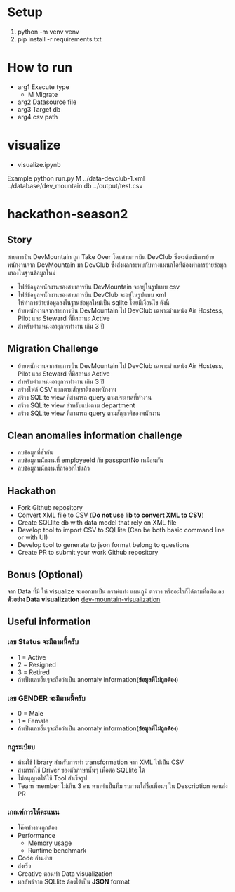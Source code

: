 # Setup
1. python -m venv venv
2. pip install -r requirements.txt

# How to run
- arg1 Execute type
  - M Migrate
- arg2 Datasource file
- arg3 Target db
- arg4 csv path

# visualize
- visualize.ipynb

Example
python run.py M ../data-devclub-1.xml ../database/dev_mountain.db ../output/test.csv

# hackathon-season2
## Story
สายการบิน DevMountain ถูก Take Over โดยสายการบิน DevClub ซึ่งจะต้องมีการย้ายพนักงานจาก DevMountain มา DevClub ซึ่งส่งผลกระทบกับทางแผนกไอทีต้องทำการย้ายข้อมูลมาลงในฐานข้อมูลใหม่ 
- ไฟล์ข้อมูลพนักงานของสายการบิน DevMountain จะอยู่ในรูปแบบ csv
- ไฟล์ข้อมูลพนักงานของสายการบิน DevClub จะอยู่ในรูปแบบ xml  
ให้ทำการย้ายข้อมูลลงในฐานข้อมูลใหม่เป็น sqlite โดยมีเงื่อนไข ดังนี้
- ย้ายพนักงานจากสายการบิน DevMountain ไป DevClub เฉพาะตำแหน่ง Air Hostess, Pilot และ Steward ที่มีสถานะ Active 
- สำหรับตำแหน่งอายุการทำงาน เกิน 3 ปี


## Migration Challenge 
- ย้ายพนักงานจากสายการบิน DevMountain ไป DevClub เฉพาะตำแหน่ง Air Hostess, Pilot และ Steward ที่มีสถานะ Active 
- สำหรับตำแหน่งอายุการทำงาน เกิน 3 ปี
- สร้างไฟล์ CSV แยกตามสัญชาติของพนักงาน
- สร้าง SQLite view ที่สามารถ query ตามประเทศที่ทำงาน
- สร้าง SQLite view สำหรับแบ่งตาม department
- สร้าง SQLite view ที่สามารถ query ตามสัญชาติของพนักงาน

## Clean anomalies information challenge
- ลบข้อมูลที่ซ้ำกัน
- ลบข้อมูลพนักงานที่ employeeId กับ passportNo เหมือนกัน
- ลบข้อมูลพนักงานที่ลาออกไปแล้ว

## Hackathon
- Fork Github repository
- Convert XML file to CSV (**Do not use lib to convert XML to CSV**)
- Create SQLlite db with data model that rely on XML file
- Develop tool to import CSV to SQLlite (Can be both basic command line or with UI)
- Develop tool to generate to json format belong to questions
- Create PR to submit your work Github repository

## Bonus (Optional)
จาก Data ที่มี ให้ visualize จะออกมาเป็น กราฟแท่ง แผนภูมิ ตาราง หรืออะไรก็ได้ตามที่ถนัดเลย
**ตัวอย่าง Data visualization**
[dev-mountain-visualization](https://dev-moutain-dataviz.netlify.app/)

## Useful information

### เลข Status จะมีตามนี้ครับ
- 1 = Active
- 2 = Resigned
- 3 = Retired
- ถ้าเป็นเลขอื่นๆจะถือว่าเป็น anomaly information(**ข้อมูลที่ไม่ถูกต้อง**)

### เลข GENDER จะมีตามนี้ครับ
- 0 = Male
- 1 = Female
- ถ้าเป็นเลขอื่นๆจะถือว่าเป็น anomaly information(**ข้อมูลที่ไม่ถูกต้อง**)

### กฎระเบียบ

- ห้ามใช้ library สำหรับการทำ transformation จาก XML ไปเป็น CSV
- สามารถใช้ Driver ของตัวภาษานั้นๆ เพื่อต่อ SQLlite ได้
- ไม่อนุญาตให้ใช้ Tool สำเร็จรูป
- Team member ไม่เกิน 3 คน หากทำเป็นทีม รบกวนใส่ชื่อเพื่อนๆ ใน Description ตอนส่ง PR

### เกณฑ์การให้คะแนน

- โค๊ดทำงานถูกต้อง
- Performance
  - Memory usage
  - Runtime benchmark 
- Code อ่านง่าย
- ส่งเร็ว
- Creative ตอนทำ Data visualization 
- ผลลัพธ์จาก SQLlite ต้องได้เป็น **JSON** format
